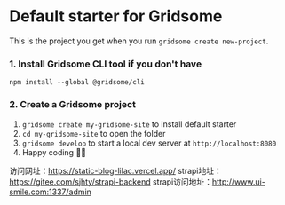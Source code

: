 # Default starter for Gridsome

This is the project you get when you run `gridsome create new-project`.

### 1. Install Gridsome CLI tool if you don't have

`npm install --global @gridsome/cli`

### 2. Create a Gridsome project

1. `gridsome create my-gridsome-site` to install default starter
2. `cd my-gridsome-site` to open the folder
3. `gridsome develop` to start a local dev server at `http://localhost:8080`
4. Happy coding 🎉🙌

访问网址：https://static-blog-lilac.vercel.app/
strapi地址：https://gitee.com/sjhty/strapi-backend
strapi访问地址：http://www.ui-smile.com:1337/admin
